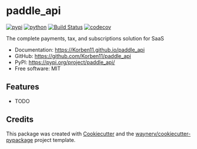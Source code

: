 # paddle_api


[![pypi](https://img.shields.io/pypi/v/paddle_api.svg)](https://pypi.org/project/paddle_api/)
[![python](https://img.shields.io/pypi/pyversions/paddle_api.svg)](https://pypi.org/project/paddle_api/)
[![Build Status](https://github.com/Korben11/paddle_api/actions/workflows/dev.yml/badge.svg)](https://github.com/Korben11/paddle_api/actions/workflows/dev.yml)
[![codecov](https://codecov.io/gh/Korben11/paddle_api/branch/main/graphs/badge.svg)](https://codecov.io/github/Korben11/paddle_api)



The complete payments, tax, and subscriptions solution for SaaS


* Documentation: <https://Korben11.github.io/paddle_api>
* GitHub: <https://github.com/Korben11/paddle_api>
* PyPI: <https://pypi.org/project/paddle_api/>
* Free software: MIT


## Features

* TODO

## Credits

This package was created with [Cookiecutter](https://github.com/audreyr/cookiecutter) and the [waynerv/cookiecutter-pypackage](https://github.com/waynerv/cookiecutter-pypackage) project template.
